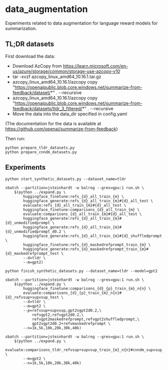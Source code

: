 # data_augmentation

Experiments related to data augmentation for language reward models for summarization.

## TL;DR datasets

First download the data:

* Download AzCopy from https://learn.microsoft.com/en-us/azure/storage/common/storage-use-azcopy-v10
* tar -xvzf azcopy_linux_amd64_10.16.1.tar.gz
* azcopy_linux_amd64_10.16.1/azcopy copy "https://openaipublic.blob.core.windows.net/summarize-from-feedback/dataset/*" . --recursive
* azcopy_linux_amd64_10.16.1/azcopy copy "https://openaipublic.blob.core.windows.net/summarize-from-feedback/datasets/tldr_3_filtered/*" . --recursive
* Move the data into the data_dir specified in config.yaml

(The documentation for the data is available at https://github.com/openai/summarize-from-feedback)

Then run:

```
python prepare_tldr_datasets.py
python prepare_cnndm_datasets.py
```

## Experiments

```
python start_synthetic_datasets.py --dataset_name=tldr

sbatch --partition=jsteinhardt -w balrog --gres=gpu:1 run.sh \
	$(python ../expand.py \
		huggingface_finetune:refs_{d}_all_train_{m} \
		huggingface_generate:refs_{d}_all_train_{m}#{d}_all_test \
		evaluate:refs_{d}_all_train_{m}#{d}_all_test \
		huggingface_finetune:comparisons_{d}_all_train_{m} \
		evaluate:comparisons_{d}_all_train_{m}#{d}_all_test \
		huggingface_generate:refs_{d}_all_train_{m}#{d}_unmodifiedprompt \
		huggingface_generate:refs_{d}_all_train_{m}#{d}_unmodifiedprompt_d0.2 \
		huggingface_generate:refs_{d}_all_train_{m}#{d}_shuffledprompt \
		huggingface_finetune:refs_{d}_maskedrefprompt_train_{m} \
		huggingface_generate:refs_{d}_maskedrefprompt_train_{m}#{d}_maskedrefprompt_test \
		--d=tldr \
		--m=gpt2)

python finish_synthetic_datasets.py --dataset_name=tldr --model=gpt2

sbatch --partition=jsteinhardt -w balrog --gres=gpu:1 run.sh \
	$(python ../expand.py \
		huggingface_finetune:comparisons_{d}_{p}_train_{m}_n{n} \
		evaluate:comparisons_{d}_{p}_train_{m}_n{n}#{d}_refvsup+supvsup_test \
		--d=tldr \
		--m=gpt2 \
		--p=refvsup+supvsup,gpt2vgpt2d0.2,\
			refvgpt2,refvgpt2d0.2,\
			refvgpt2maskedrefprompt,refvgpt2shuffledprompt,\
			gpt2vgpt2d0.2+refvmaskedrefprompt \
		--n=1k,5k,10k,20k,30k,40k)

sbatch --partition=jsteinhardt -w balrog --gres=gpu:1 run.sh \
	$(python ../expand.py \
		evaluate:comparisons_tldr_refvsup+supvsup_train_{m}_n{n}#cnndm_supvsup_test \
		--m=gpt2 \
		--n=1k,5k,10k,20k,30k,40k)
```